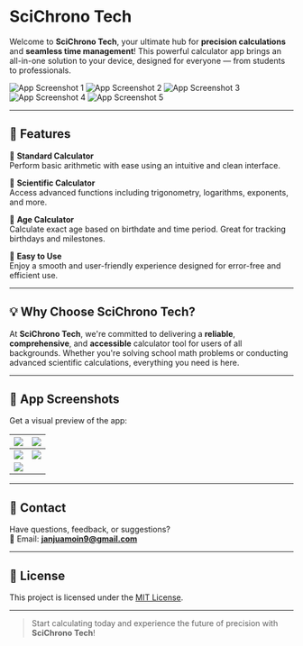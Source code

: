 # SciChrono Tech

Welcome to **SciChrono Tech**, your ultimate hub for **precision calculations** and **seamless time management**! This powerful calculator app brings an all-in-one solution to your device, designed for everyone — from students to professionals.

![App Screenshot 1](https://github.com/MoinJanjua/SciChrono-Tech/blob/main/1.png)
![App Screenshot 2](https://github.com/MoinJanjua/SciChrono-Tech/blob/main/2.png)
![App Screenshot 3](https://github.com/MoinJanjua/SciChrono-Tech/blob/main/3.png)
![App Screenshot 4](https://github.com/MoinJanjua/SciChrono-Tech/blob/main/4.png)
![App Screenshot 5](https://github.com/MoinJanjua/SciChrono-Tech/blob/main/5.png)

---

## 🚀 Features

🔹 **Standard Calculator**  
Perform basic arithmetic with ease using an intuitive and clean interface.

🔹 **Scientific Calculator**  
Access advanced functions including trigonometry, logarithms, exponents, and more.

🔹 **Age Calculator**  
Calculate exact age based on birthdate and time period. Great for tracking birthdays and milestones.

🔹 **Easy to Use**  
Enjoy a smooth and user-friendly experience designed for error-free and efficient use.

---

## 💡 Why Choose SciChrono Tech?

At **SciChrono Tech**, we're committed to delivering a **reliable**, **comprehensive**, and **accessible** calculator tool for users of all backgrounds. Whether you're solving school math problems or conducting advanced scientific calculations, everything you need is here.

---

## 📱 App Screenshots

Get a visual preview of the app:

| ![](https://github.com/MoinJanjua/SciChrono-Tech/blob/main/1.png) | ![](https://github.com/MoinJanjua/SciChrono-Tech/blob/main/2.png) |
|:--:|:--:|
| ![](https://github.com/MoinJanjua/SciChrono-Tech/blob/main/3.png) | ![](https://github.com/MoinJanjua/SciChrono-Tech/blob/main/4.png) |
| ![](https://github.com/MoinJanjua/SciChrono-Tech/blob/main/5.png) | |

---

## 📩 Contact

Have questions, feedback, or suggestions?  
📧 Email: **janjuamoin9@gmail.com**

---

## 📌 License

This project is licensed under the [MIT License](LICENSE).

---

> Start calculating today and experience the future of precision with **SciChrono Tech**!
